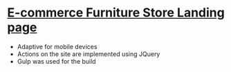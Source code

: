 <h1><a href="https://dimariia.github.io/funiro/">E-commerce Furniture Store Landing page</a></h1>


<ul>
<li>Adaptive for mobile devices</li>
<li>Actions on the site are implemented using JQuery</li>
<li>Gulp was used for the build</li>
</ul>

